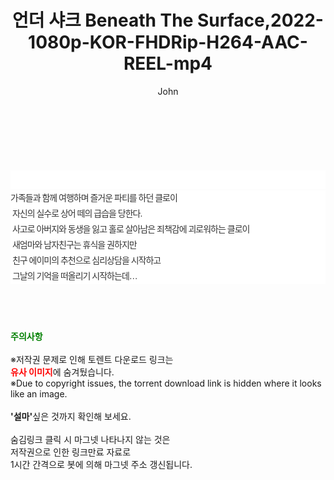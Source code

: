 ﻿---
layout: post
title:  "언더 샤크 Beneath The Surface,2022-1080p-KOR-FHDRip-H264-AAC-REEL-mp4"
author: John
categories: [ 영화 ]
tags: [  ]
image:  
description: "언더 샤크 Beneath The Surface,2022-1080p-KOR-FHDRip-H264-AAC-REEL-mp4 torrent 정보 공유"
toc: true
toc_sticky: true
---

<br>
<div class="view-img">
<a class="view_image" href="https://torrentmobile59.com/bbs/view_image.php?fn=%2Fdata%2Ffile%2Fmovie%2F3659260999_E19LvS8w_0bdc5813d3b651be6aa7ee2b8b54c7cb8cd64fbe.jpg" target="_blank"><img alt="" class="img-tag" content="https://torrentmobile59.com/data/file/movie/3659260999_E19LvS8w_0bdc5813d3b651be6aa7ee2b8b54c7cb8cd64fbe.jpg" itemprop="image" src="https://torrentmobile59.com/data/file/movie/3659260999_E19LvS8w_0bdc5813d3b651be6aa7ee2b8b54c7cb8cd64fbe.jpg"/></a></div><div class="view-content" itemprop="description">
<p><br/></p><div class="title_area" style="margin:0px 0px 9px;padding:0px;list-style:none;font-size:12px;font-family:'나눔고딕', NanumGothic, '돋움', Dotum, Helvetica, 'AppleSDGothicNeo-Medium', AppleGothic, sans-serif;height:30px;float:none;background-color:rgb(255,255,255);"><h4 class="h_story" style="margin:5px 10px 0px 0px;padding:0px;list-style:none;font-size:12px;font-family:'돋움', sans-serif;height:18px;width:49px;background:url(&quot;https://ssl.pstatic.net/static/movie/2020/10/h_tx_sp5.png&quot;) no-repeat 0px -17px;float:left;"><strong class="blind" style="margin:0px;padding:0px;list-style:none;font-size:0px;font-family:inherit;color:inherit;width:1px;height:1px;line-height:0;">줄거리</strong></h4></div><p class="con_tx" style="margin-top:-7px;margin-bottom:-6px;list-style:none;font-size:14px;font-family:'나눔고딕', NanumGothic, '돋움', Dotum, Helvetica, 'AppleSDGothicNeo-Medium', AppleGothic, sans-serif;color:rgb(51,51,51);background-image:url(&quot;https://ssl.pstatic.net/static/movie/2014/01/blank.gif&quot;);letter-spacing:-1px;line-height:25px;background-color:rgb(255,255,255);">가족들과 함께 여행하며 즐거운 파티를 하던 클로이<br style="list-style:none;font-size:12px;font-family:'돋움', sans-serif;color:rgb(0,0,0);"/> 자신의 실수로 상어 떼의 급습을 당한다.<br style="list-style:none;font-size:12px;font-family:'돋움', sans-serif;color:rgb(0,0,0);"/> 사고로 아버지와 동생을 잃고 홀로 살아남은 죄책감에 괴로워하는 클로이<br style="list-style:none;font-size:12px;font-family:'돋움', sans-serif;color:rgb(0,0,0);"/> 새엄마와 남자친구는 휴식을 권하지만<br style="list-style:none;font-size:12px;font-family:'돋움', sans-serif;color:rgb(0,0,0);"/> 친구 에이미의 추천으로 심리상담을 시작하고<br style="list-style:none;font-size:12px;font-family:'돋움', sans-serif;color:rgb(0,0,0);"/> 그날의 기억을 떠올리기 시작하는데…</p> </div>
    
<br><br><br>
<p data-ke-size="size16"><b><span style="color: green;">주의사항</span></b><br /><br />※저작권 문제로 인해 토렌트 다운로드 링크는<br /><b><span style="color: red;">유사 이미지</span></b>에 숨겨뒀습니다.<br />※Due to copyright issues, the torrent download link is hidden where it looks like an image.<br /><br /><b>'설마'</b>싶은 것까지 확인해 보세요.<br /><br />숨김링크 클릭 시 마그넷 나타나지 않는 것은<br />저작권으로 인한 링크만료 자료로<br />1시간 간격으로 봇에 의해 마그넷 주소 갱신됩니다.</p>
